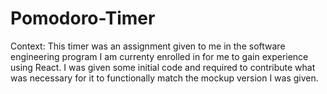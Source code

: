# Pomodoro-Timer

Context: This timer was an assignment given to me in the software engineering program I am currenty enrolled in for me to gain experience using React. I was given some initial code and required to contribute what was necessary for it to functionally match the mockup version I was given.



